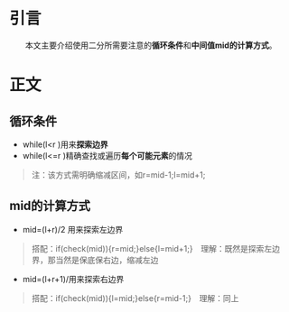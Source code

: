 # 引言
&emsp;&emsp;本文主要介绍使用二分所需要注意的**循环条件**和**中间值mid的计算方式**。

# 正文
## 循环条件
- while(l\<r )用来**探索边界**
- while(l\<=r )精确查找或遍历**每个可能元素**的情况 <br>
>注：该方式需明确缩减区间，如r=mid-1;l=mid+1;
  
## mid的计算方式
- mid=(l+r)/2 用来探索左边界
>搭配：if(check(mid)){r=mid;}else{l=mid+1;}&emsp;理解：既然是探索左边界，那当然是保底保右边，缩减左边
- mid=(l+r+1)/用来探索右边界
>搭配：if(check(mid)){l=mid;}else{r=mid-1;}&emsp;理解：同上
